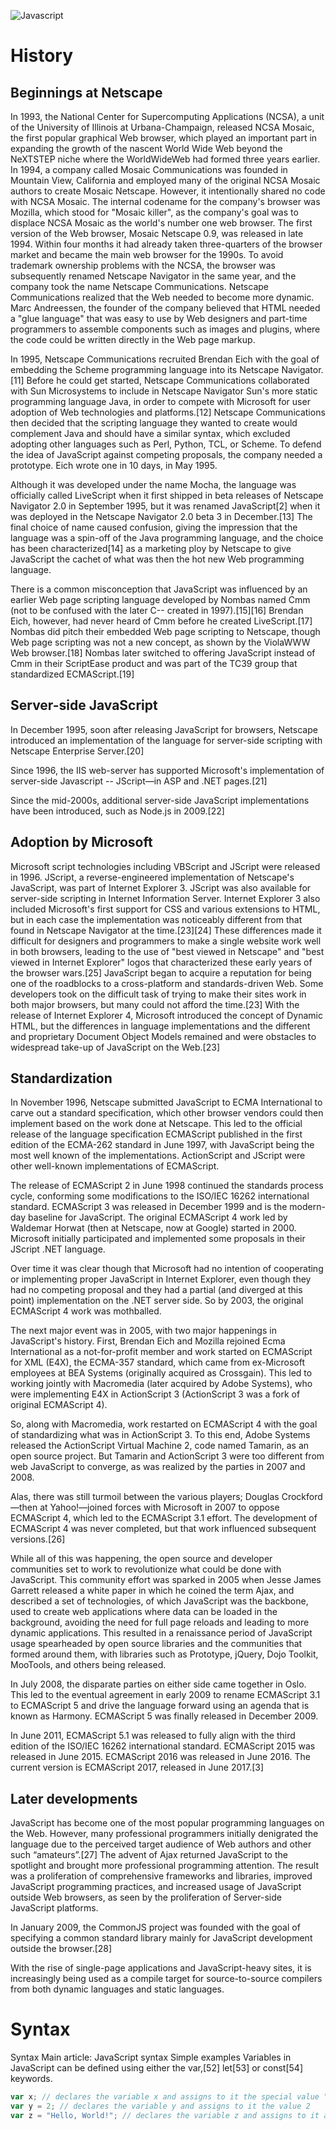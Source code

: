![Javascript](/asset/javascript/javascript.png)

# History

## Beginnings at Netscape
In 1993, the National Center for Supercomputing Applications (NCSA), a unit of the University of Illinois at Urbana-Champaign, released NCSA Mosaic, the first popular graphical Web browser, which played an important part in expanding the growth of the nascent World Wide Web beyond the NeXTSTEP niche where the WorldWideWeb had formed three years earlier. In 1994, a company called Mosaic Communications was founded in Mountain View, California and employed many of the original NCSA Mosaic authors to create Mosaic Netscape. However, it intentionally shared no code with NCSA Mosaic. The internal codename for the company's browser was Mozilla, which stood for "Mosaic killer", as the company's goal was to displace NCSA Mosaic as the world's number one web browser. The first version of the Web browser, Mosaic Netscape 0.9, was released in late 1994. Within four months it had already taken three-quarters of the browser market and became the main web browser for the 1990s. To avoid trademark ownership problems with the NCSA, the browser was subsequently renamed Netscape Navigator in the same year, and the company took the name Netscape Communications. Netscape Communications realized that the Web needed to become more dynamic. Marc Andreessen, the founder of the company believed that HTML needed a "glue language" that was easy to use by Web designers and part-time programmers to assemble components such as images and plugins, where the code could be written directly in the Web page markup.

In 1995, Netscape Communications recruited Brendan Eich with the goal of embedding the Scheme programming language into its Netscape Navigator.[11] Before he could get started, Netscape Communications collaborated with Sun Microsystems to include in Netscape Navigator Sun's more static programming language Java, in order to compete with Microsoft for user adoption of Web technologies and platforms.[12] Netscape Communications then decided that the scripting language they wanted to create would complement Java and should have a similar syntax, which excluded adopting other languages such as Perl, Python, TCL, or Scheme. To defend the idea of JavaScript against competing proposals, the company needed a prototype. Eich wrote one in 10 days, in May 1995.

Although it was developed under the name Mocha, the language was officially called LiveScript when it first shipped in beta releases of Netscape Navigator 2.0 in September 1995, but it was renamed JavaScript[2] when it was deployed in the Netscape Navigator 2.0 beta 3 in December.[13] The final choice of name caused confusion, giving the impression that the language was a spin-off of the Java programming language, and the choice has been characterized[14] as a marketing ploy by Netscape to give JavaScript the cachet of what was then the hot new Web programming language.

There is a common misconception that JavaScript was influenced by an earlier Web page scripting language developed by Nombas named Cmm (not to be confused with the later C-- created in 1997).[15][16] Brendan Eich, however, had never heard of Cmm before he created LiveScript.[17] Nombas did pitch their embedded Web page scripting to Netscape, though Web page scripting was not a new concept, as shown by the ViolaWWW Web browser.[18] Nombas later switched to offering JavaScript instead of Cmm in their ScriptEase product and was part of the TC39 group that standardized ECMAScript.[19]

## Server-side JavaScript

In December 1995, soon after releasing JavaScript for browsers, Netscape introduced an implementation of the language for server-side scripting with Netscape Enterprise Server.[20]

Since 1996, the IIS web-server has supported Microsoft's implementation of server-side Javascript -- JScript—in ASP and .NET pages.[21]

Since the mid-2000s, additional server-side JavaScript implementations have been introduced, such as Node.js in 2009.[22]

## Adoption by Microsoft

Microsoft script technologies including VBScript and JScript were released in 1996. JScript, a reverse-engineered implementation of Netscape's JavaScript, was part of Internet Explorer 3. JScript was also available for server-side scripting in Internet Information Server. Internet Explorer 3 also included Microsoft's first support for CSS and various extensions to HTML, but in each case the implementation was noticeably different from that found in Netscape Navigator at the time.[23][24] These differences made it difficult for designers and programmers to make a single website work well in both browsers, leading to the use of "best viewed in Netscape" and "best viewed in Internet Explorer" logos that characterized these early years of the browser wars.[25] JavaScript began to acquire a reputation for being one of the roadblocks to a cross-platform and standards-driven Web. Some developers took on the difficult task of trying to make their sites work in both major browsers, but many could not afford the time.[23] With the release of Internet Explorer 4, Microsoft introduced the concept of Dynamic HTML, but the differences in language implementations and the different and proprietary Document Object Models remained and were obstacles to widespread take-up of JavaScript on the Web.[23]

## Standardization

In November 1996, Netscape submitted JavaScript to ECMA International to carve out a standard specification, which other browser vendors could then implement based on the work done at Netscape. This led to the official release of the language specification ECMAScript published in the first edition of the ECMA-262 standard in June 1997, with JavaScript being the most well known of the implementations. ActionScript and JScript were other well-known implementations of ECMAScript.

The release of ECMAScript 2 in June 1998 continued the standards process cycle, conforming some modifications to the ISO/IEC 16262 international standard. ECMAScript 3 was released in December 1999 and is the modern-day baseline for JavaScript. The original ECMAScript 4 work led by Waldemar Horwat (then at Netscape, now at Google) started in 2000. Microsoft initially participated and implemented some proposals in their JScript .NET language.

Over time it was clear though that Microsoft had no intention of cooperating or implementing proper JavaScript in Internet Explorer, even though they had no competing proposal and they had a partial (and diverged at this point) implementation on the .NET server side. So by 2003, the original ECMAScript 4 work was mothballed.

The next major event was in 2005, with two major happenings in JavaScript's history. First, Brendan Eich and Mozilla rejoined Ecma International as a not-for-profit member and work started on ECMAScript for XML (E4X), the ECMA-357 standard, which came from ex-Microsoft employees at BEA Systems (originally acquired as Crossgain). This led to working jointly with Macromedia (later acquired by Adobe Systems), who were implementing E4X in ActionScript 3 (ActionScript 3 was a fork of original ECMAScript 4).

So, along with Macromedia, work restarted on ECMAScript 4 with the goal of standardizing what was in ActionScript 3. To this end, Adobe Systems released the ActionScript Virtual Machine 2, code named Tamarin, as an open source project. But Tamarin and ActionScript 3 were too different from web JavaScript to converge, as was realized by the parties in 2007 and 2008.

Alas, there was still turmoil between the various players; Douglas Crockford—then at Yahoo!—joined forces with Microsoft in 2007 to oppose ECMAScript 4, which led to the ECMAScript 3.1 effort. The development of ECMAScript 4 was never completed, but that work influenced subsequent versions.[26]

While all of this was happening, the open source and developer communities set to work to revolutionize what could be done with JavaScript. This community effort was sparked in 2005 when Jesse James Garrett released a white paper in which he coined the term Ajax, and described a set of technologies, of which JavaScript was the backbone, used to create web applications where data can be loaded in the background, avoiding the need for full page reloads and leading to more dynamic applications. This resulted in a renaissance period of JavaScript usage spearheaded by open source libraries and the communities that formed around them, with libraries such as Prototype, jQuery, Dojo Toolkit, MooTools, and others being released.

In July 2008, the disparate parties on either side came together in Oslo. This led to the eventual agreement in early 2009 to rename ECMAScript 3.1 to ECMAScript 5 and drive the language forward using an agenda that is known as Harmony. ECMAScript 5 was finally released in December 2009.

In June 2011, ECMAScript 5.1 was released to fully align with the third edition of the ISO/IEC 16262 international standard. ECMAScript 2015 was released in June 2015. ECMAScript 2016 was released in June 2016. The current version is ECMAScript 2017, released in June 2017.[3]

## Later developments

JavaScript has become one of the most popular programming languages on the Web. However, many professional programmers initially denigrated the language due to the perceived target audience of Web authors and other such “amateurs”.[27] The advent of Ajax returned JavaScript to the spotlight and brought more professional programming attention. The result was a proliferation of comprehensive frameworks and libraries, improved JavaScript programming practices, and increased usage of JavaScript outside Web browsers, as seen by the proliferation of Server-side JavaScript platforms.

In January 2009, the CommonJS project was founded with the goal of specifying a common standard library mainly for JavaScript development outside the browser.[28]

With the rise of single-page applications and JavaScript-heavy sites, it is increasingly being used as a compile target for source-to-source compilers from both dynamic languages and static languages.

# Syntax

Syntax
Main article: JavaScript syntax
Simple examples
Variables in JavaScript can be defined using either the var,[52] let[53] or const[54] keywords.

```js
var x; // declares the variable x and assigns to it the special value "undefined" (not to be confused with an undefined value)
var y = 2; // declares the variable y and assigns to it the value 2
var z = "Hello, World!"; // declares the variable z and assigns to it a string containing "Hello, World!"
```
